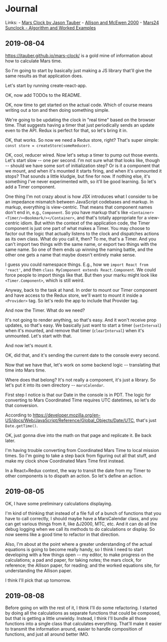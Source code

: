 # Journal

Links:
    - [Mars Clock by Jason Tauber](https://jtauber.github.io/mars-clock/)
    - [Allison and McEwen 2000](https://pubs.giss.nasa.gov/abs/al05000n.html)
    - [Mars24 Sunclock - Algorithm and Worked Examples](https://www.giss.nasa.gov/tools/mars24/help/algorithm.html)

## 2019-08-04

<https://jtauber.github.io/mars-clock/> is a gold mine of information about how to calculate Mars time.

So I'm going to start by basically just making a JS library that'll give the same results as that application does.

Let's start by running create-react-app.

OK, now add TODOs to the README.

OK, now time to get started on the actual code. Which of course means writing out a ton and then doing something simple.

We're going to be updating the clock in "real time" based on the browser time. That suggests having a timer that just
periodically sends an update even  to the API. Redux is perfect for that, so let's bring it in.

OK, that works. So now we need a Redux store, right? That's super simple: `const store = createStore(someReducer)`.

OK, cool, reducer wired. Now let's setup a timer to pump out those events. Let's start slow -- one per second. I'm not
sure what that looks like, though -- should we have some sort of initialization step? Or is it a component that we
mount, and when it's mounted it starts firing, and when it's unmounted it stops? That sounds a little kludgie, but fine
for now. If nothing else, it's something I've never experimented with, so it'll be good learning. So let's add a Timer
component.

One thing I'm not crazy about is how JSX introduces what I consider to be an impedance mismatch between JavaScript
codebases and markup. In markup, everything is view-centric. That means that component names don't end in, e.g.,
`Component`. So you have markup that's like `<Container><Timer/><Bookmark/></Container>`, and that's totally appropriate
for a view-centric idiom. But within the context of the application code, the Timer component is just one part of what
makes a Timer. You may choose to factor out the logic that actually listens to the clock and dispatches actions as its
own class. What do you call it, then? To me, that's a Timer. And you can't import two things with the same name, or
export two things with the same name. So one of them ends up winning the naming battle, and the other one gets a name
that maybe doesn't entirely make sense.

I guess you could namespace things. E.g., how we `import React from 'react'`, and then `class MyComponent extends
React.Component`. We could force people to import things like that. But then your marku  might look like
`<Timer.Component>`, which is still weird.

Anyway, back to the task at hand. In order to mount our Timer component and have access to the Redux store, we'll want
to mount it inside a `<Provider>` tag. So let's redo the app to include that Provider tag.

And now the Timer. What do we need?

It's not going to render anything, so that's easy. And it won't receive prop updates, so that's easy. We basically just
want to start a timer (`setInterval`) when it's mounted, and remove that timer (`clearInterval`) when it's unmounted.
Let's start with that.

And now let's mount it.

OK, did that, and it's sending the current date to the console every second.

Now that we have that, let's work on some backend logic -- translating that time into Mars time.

Where does that belong? It's not really a component, it's just a library. So let's put it into its own directory --
`marsCalendar`.

First step I notice is that our Date in the console is in PDT. The logic for converting to Mars Coordinated Time
requires UTC datetimes, so let's do that conversion.

According to <https://developer.mozilla.org/en-US/docs/Web/JavaScript/Reference/Global_Objects/Date/UTC>, that's just
`Date.getTime()`.

OK, just gonna dive into the math on that page and replicate it. Be back later.

I'm having trouble converting from Coordinated Mars Time to local mission times. So I'm going to take a step back from
figuring out all that stuff, and make my clock show Coordinated Mars Time first instead.

In a React+Redux context, the way to transit the date from my Timer to other components is to dispath an action. So
let's define an action.

## 2019-08-05

OK, I have some preliminary calculations displaying.

I'm kind of thinking that instead of a file full of a bunch of functions that you have to call correctly, I should maybe
have a MarsCalendar class, and you can get various things from it, like ∆J2000, MTC, etc. And it can do all the debug
logging when we call its methods to do calculations or display. So now seems like a good time to refactor in that
direction.

Also, I'm about at the point where a greater understanding of the actual equations is going to become really handy, so I
think I need to start developing with a few things open -- my editor, to make progress on the calculations; a pad and
paper, for taking notes; the mars clock, for reference; the Allison paper, for reading; and the worked equations site,
for understanding the Allison paper.

I think I'll pick that up tomorrow.

## 2019-08-08

Before going on with the rest of it, I think I'll do some refactoring. I started by doing all the calculations as separate
functions that could be composed, but that is getting a little unwieldy. Instead, I think I'll bundle all those functions
into a single class that calculates everything. That'll make it easier to transmit the information around, easier to
handle composition of functions, and just all around better IMO.
